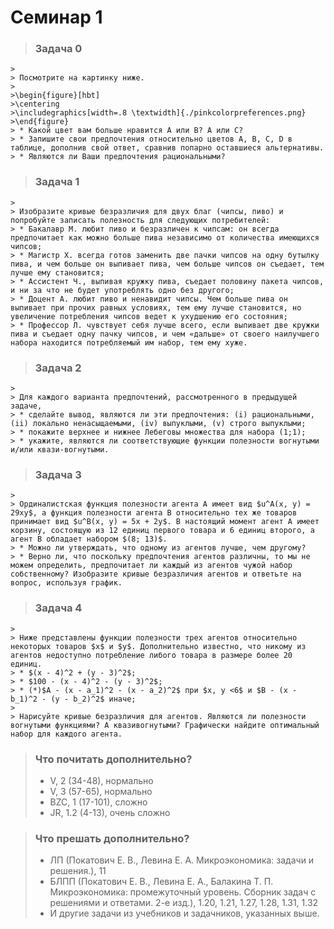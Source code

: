# Семинар 1

 > ### Задача 0
    >
    > Посмотрите на картинку ниже.
    >
    >\begin{figure}[hbt]
    >\centering
    >\includegraphics[width=.8 \textwidth]{./pinkcolorpreferences.png}
    >\end{figure}
    > * Какой цвет вам больше нравится A или B? A или С?
    > * Запишите свои предпочтения относительно цветов A, B, C, D в таблице, дополнив свой ответ, сравнив попарно оставшиеся альтернативы.
    > * Являются ли Ваши предпочтения рациональными?

 > ### Задача 1 
    >
    > Изобразите кривые безразличия для двух благ (чипсы, пиво) и попробуйте записать полезность для следующих потребителей:
    > * Бакалавр М. любит пиво и безразличен к чипсам: он всегда предпочитает как можно больше пива независимо от количества имеющихся чипсов;
    > * Магистр Х. всегда готов заменить две пачки чипсов на одну бутылку пива, и чем больше он выпивает пива, чем больше чипсов он съедает, тем лучше ему становится; 
    > * Ассистент Ч., выпивая кружку пива, съедает половину пакета чипсов, и ни за что не будет употреблять одно без другого;
    > * Доцент А. любит пиво и ненавидит чипсы. Чем больше пива он выпивает при прочих равных условиях, тем ему лучше становится, но увеличение потребления чипсов ведет к ухудшению его состояния;
    > * Профессор Л. чувствует себя лучше всего, если выпивает две кружки пива и съедает одну пачку чипсов, и чем «дальше» от своего наилучшего набора находится потребляемый им набор, тем ему хуже.

 > ### Задача 2
    >
    > Для каждого варианта предпочтений, рассмотренного в предыдущей задаче, 
    > * сделайте вывод, являются ли эти предпочтения: (i) рациональными, (ii) локально ненасыщаемыми, (iv) выпуклыми, (v) строго выпуклыми;
    > * покажите верхнее и нижнее Лебеговы множества для набора (1;1);
    > * укажите, являются ли соответствующие функции полезности вогнутыми и/или квази-вогнутыми.

  > ### Задача 3
    >
    > Ординалистская функция полезности агента А имеет вид $u^A(x, y) = 29xy$, а функция полезности агента B относительно тех же товаров принимает вид $u^B(x, y) = 5x + 2y$. В настоящий момент агент A имеет корзину, состоящую из 12 единиц первого товара и 6 единиц второго, а агент B обладает набором $(8; 13)$.
    > * Можно ли утверждать, что одному из агентов лучше, чем другому?
    > * Верно ли, что поскольку предпочтения агентов различны, то мы не можем определить, предпочитает ли каждый из агентов чужой набор собственному? Изобразите кривые безразличия агентов и ответьте на вопрос, используя график. 

 > ### Задача 4
    >
    > Ниже представлены функции полезности трех агентов относительно некоторых товаров $x$ и $y$. Дополнительно известно, что никому из агентов недоступно потребление либого товара в размере более 20 единиц. 
    > * $(x - 4)^2 + (y - 3)^2$;
    > * $100 - (x - 4)^2 - (y - 3)^2$;
    > * (*)$A - (x - a_1)^2 - (x - a_2)^2$ при $x, y <6$ и $B - (x - b_1)^2 - (y - b_2)^2$ иначе;
    > 
    > Нарисуйте кривые безразличия для агентов. Являются ли полезности вогнутыми функциями? А квазивогнутыми? Графически найдите оптимальный набор для каждого агента.

 > ### Что почитать дополнительно?
 > * V, 2 (34-48), нормально
 > * V, 3 (57-65), нормально
 > * BZC, 1 (17-101), сложно
 > * JR, 1.2 (4-13), очень сложно

  > ### Что прешать дополнительно?
 > * ЛП (Покатович Е. В., Левина Е. А. Микроэкономика: задачи и решения.), 11
 > * БЛПП (Покатович Е. В., Левина Е. А., Балакина Т. П. Микроэкономика: промежуточный уровень. Сборник задач с решениями и ответами. 2-е изд.), 1.20, 1.21, 1.27, 1.28, 1.31, 1.32
 > * И другие задачи из учебников и задачников, указанных выше.
 


